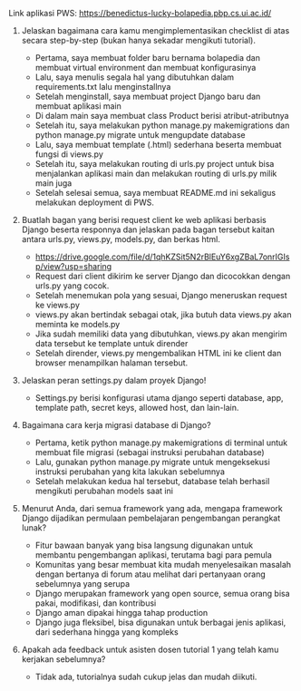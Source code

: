 Link aplikasi PWS: https://benedictus-lucky-bolapedia.pbp.cs.ui.ac.id/

1. Jelaskan bagaimana cara kamu mengimplementasikan checklist di atas secara step-by-step (bukan hanya sekadar mengikuti tutorial).
    - Pertama, saya membuat folder baru bernama bolapedia dan membuat virtual environment dan membuat konfigurasinya
    - Lalu, saya menulis segala hal yang dibutuhkan dalam requirements.txt lalu menginstallnya
    - Setelah menginstall, saya membuat project Django baru dan membuat aplikasi main
    - Di dalam main saya membuat class Product berisi atribut-atributnya
    - Setelah itu, saya melakukan python manage.py makemigrations dan python manage.py migrate untuk mengupdate database
    - Lalu, saya membuat template (.html) sederhana beserta membuat fungsi di views.py
    - Setelah itu, saya melakukan routing di urls.py project untuk bisa menjalankan aplikasi main dan melakukan routing di urls.py milik main juga
    - Setelah selesai semua, saya membuat README.md ini sekaligus melakukan deployment di PWS.

2. Buatlah bagan yang berisi request client ke web aplikasi berbasis Django beserta responnya dan jelaskan pada bagan tersebut kaitan antara urls.py, views.py, models.py, dan berkas html.
    - https://drive.google.com/file/d/1qhKZSit5N2rBlEuY6xgZBaL7onrIGIsp/view?usp=sharing
    - Request dari client dikirim ke server Django dan dicocokkan dengan urls.py yang cocok.
    - Setelah menemukan pola yang sesuai, Django meneruskan request ke views.py
    - views.py akan bertindak sebagai otak, jika butuh data views.py akan meminta ke models.py
    - Jika sudah memiliki data yang dibutuhkan, views.py akan mengirim data tersebut ke template untuk dirender
    - Setelah dirender, views.py mengembalikan HTML ini ke client dan browser menampilkan halaman tersebut.

3. Jelaskan peran settings.py dalam proyek Django!
    - Settings.py berisi konfigurasi utama django seperti database, app, template path, secret keys, allowed host, dan lain-lain.

4. Bagaimana cara kerja migrasi database di Django?
    - Pertama, ketik python manage.py makemigrations di terminal untuk membuat file migrasi (sebagai instruksi perubahan database)
    - Lalu, gunakan python manage.py migrate untuk mengeksekusi instruksi perubahan yang kita lakukan sebelumnya
    - Setelah melakukan kedua hal tersebut, database telah berhasil mengikuti perubahan models saat ini

5. Menurut Anda, dari semua framework yang ada, mengapa framework Django dijadikan permulaan pembelajaran pengembangan perangkat lunak?
    - Fitur bawaan banyak yang bisa langsung digunakan untuk membantu pengembangan aplikasi, terutama bagi para pemula
    - Komunitas yang besar membuat kita mudah menyelesaikan masalah dengan bertanya di forum atau melihat dari pertanyaan orang sebelumnya yang
      serupa
    - Django merupakan framework yang open source, semua orang bisa pakai, modifikasi, dan kontribusi
    - Django aman dipakai hingga tahap production
    - Django juga fleksibel, bisa digunakan untuk berbagai jenis aplikasi, dari sederhana hingga yang kompleks 

6. Apakah ada feedback untuk asisten dosen tutorial 1 yang telah kamu kerjakan sebelumnya?
    - Tidak ada, tutorialnya sudah cukup jelas dan mudah diikuti. 
